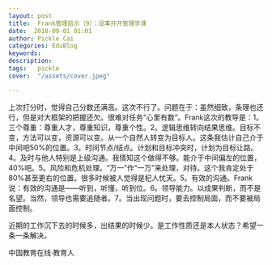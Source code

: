 ```yaml
---
layout: post  
title:  Frank管理启示（9）：没事开开管理学课  
date:  2010-09-01 01:01  
author: Pickle Cai  
categories: EduBlog  
keywords: 
description:   
tags:	pickle   
cover:  "/assets/cover.jpeg"  

---  
```

    
 上次打分时，觉得自己分数还满高。这次不行了。问题在于：虽然细致，条理也还行，但是对大框架的把握还欠。很难对任务“心里有数”。Frank这次的教导是：1。三个尊重：尊重人才，尊重知识，尊重个性。2。逻辑思维转向结果思维。目标不变，方法可以变，资源可以变。从一个自然人转变为目标人。这条我估计自己介于中间吧50%的位置。3。时间节点/结点。计划和目标冲突时，计划为目标让路。4。及时与他人特别是上级沟通。我情知这个做得不够。能介于中间偏左的位置，40%吧。5。风险和危机处理。“万一”作“一万”来处理，对待。这个我肯定处于80%甚至更右的位置。很多时候被人觉得是杞人忧天。5。有效的沟通。Frank说：有效的沟通是——听到，听懂，听到位。6。领导能力。以成果判断，而不是名望。当然，领导也需要追随者。7。当出现问题时，要去控制局面，而不要被局面控制。

近期的工作沉下去的时候多，出结果的时候少。是工作性质还是本人状态？希望一条一条解决。								

		    
 中国教育在线·教育人

